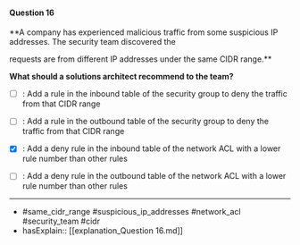 #### Question  16

**A company has experienced malicious traffic from some suspicious IP addresses. The security team discovered the

requests are from different IP addresses under the same CIDR range.**

**What should a solutions architect recommend to the team?**

- [ ] :  Add a rule in the inbound table of the security group to deny the traffic from that CIDR range

- [ ] :  Add a rule in the outbound table of the security group to deny the traffic from that CIDR range

- [x] :  Add a deny rule in the inbound table of the network ACL with a lower rule number than other rules

- [ ] :  Add a deny rule in the outbound table of the network ACL with a lower rule number than other rules

----

- #same_cidr_range #suspicious_ip_addresses #network_acl #security_team #cidr
- hasExplain:: [[explanation_Question  16.md]]
